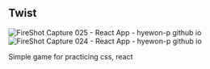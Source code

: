 ## Twist
![FireShot Capture 025 - React App - hyewon-p github io](https://user-images.githubusercontent.com/90131657/163190893-13f73d4a-2257-4b6b-a4fc-b3e0ba5ac605.png)
![FireShot Capture 024 - React App - hyewon-p github io](https://user-images.githubusercontent.com/90131657/163190910-f9356a17-370e-4e2b-8b03-4c31d4069920.png)

Simple game for practicing css, react
